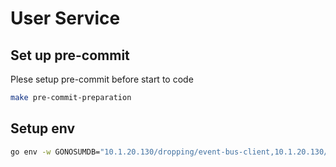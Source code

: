 # User Service

## Set up pre-commit

Plese setup pre-commit before start to code

```bash
make pre-commit-preparation
```

## Setup env

```bash
go env -w GONOSUMDB="10.1.20.130/dropping/event-bus-client,10.1.20.130/dropping/sharedlib,10.1.20.130/dropping/proto-file,10.1.20.130/dropping/proto-user"
```
